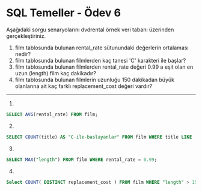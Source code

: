 # SQL Temeller - Ödev 6

Aşağıdaki sorgu senaryolarını dvdrental örnek veri tabanı üzerinden gerçekleştiriniz.

1. film tablosunda bulunan rental_rate sütunundaki değerlerin ortalaması nedir?
2. film tablosunda bulunan filmlerden kaç tanesi 'C' karakteri ile başlar?
3. film tablosunda bulunan filmlerden rental_rate değeri 0.99 a eşit olan en uzun (length) film kaç dakikadır?
4. film tablosunda bulunan filmlerin uzunluğu 150 dakikadan büyük olanlarına ait kaç farklı replacement_cost değeri vardır?

---

1.

```SQL
SELECT AVG(rental_rate) FROM film;
```

2.

```SQL
SELECT COUNT(title) AS "C-ile-baslayanlar" FROM film WHERE title LIKE 'C%';
```

3.

```SQL
SELECT MAX("length") FROM film WHERE rental_rate = 0.99;
```

4.

```SQL
Select COUNT( DISTINCT replacement_cost ) FROM film WHERE "length" > 150;
```
